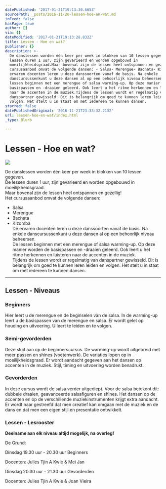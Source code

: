 ```yaml
---
datePublished: '2017-01-21T19:13:30.665Z'
sourcePath: _posts/2016-11-20-lessen-hoe-en-wat.md
inFeed: false
hasPage: true
author: []
via: {}
dateModified: '2017-01-21T19:13:28.832Z'
title: Lessen - Hoe en wat?
publisher: {}
description: >-
  De danslessen worden één keer per week in blokken van 10 lessen gegeven.De
  lessen duren 1 uur, zijn gevarieerd en worden opgebouwd in
  moeilijkheidsgraad.Maar bovenal zijn de lessen heel ontspannen en gezellig!Het
  cursusaanbod omvat de volgende dansen: - Salsa- Merengue- Bachata- KizombaDe
  ervaren docenten leren u deze danssoorten vanaf de basis. Na enkele
  danscursussenkunt u deze dansen al op een behoorlijk niveau beheersen.De
  lessen beginnen met een merengue of salsa warming-up. Op deze manier worden de
  basispassen en -draaien geleerd. Ook leert u het ritme herkennen en luisteren
  naar de accenten in de muziek.Tijdens de lessen wordt er regelmatig van
  danspartner gewisseld. Dit is belangrijk om goed te kunnen leren leiden en
  volgen. Het stelt u in staat om met iedereen te kunnen dansen.
starred: false
datePublishedOriginal: '2016-11-21T23:33:32.213Z'
url: lessen-hoe-en-wat/index.html
_type: Blurb

---
```

# Lessen - Hoe en wat?
![](https://the-grid-user-content.s3-us-west-2.amazonaws.com/9560d780-4734-4b47-b527-ec58839170d6.jpg)

De danslessen worden één keer per week in blokken van 10 lessen gegeven.  
De lessen duren 1 uur, zijn gevarieerd en worden opgebouwd in moeilijkheidsgraad.  
Maar bovenal zijn de lessen heel ontspannen en gezellig!  
Het cursusaanbod omvat de volgende dansen:   
- Salsa  
- Merengue  
- Bachata  
- Kizomba  
De ervaren docenten leren u deze danssoorten vanaf de basis. Na enkele danscursussenkunt u deze dansen al op een behoorlijk niveau beheersen.  
De lessen beginnen met een merengue of salsa warming-up. Op deze manier worden de basispassen en -draaien geleerd. Ook leert u het ritme herkennen en luisteren naar de accenten in de muziek.  
Tijdens de lessen wordt er regelmatig van danspartner gewisseld. Dit is belangrijk om goed te kunnen leren leiden en volgen. Het stelt u in staat om met iedereen te kunnen dansen.

---

## Lessen - Niveaus

### Beginners

Hier leert u de merengue en de beginselen van de salsa. In de warming-up leert u de basispassen van de merengue en salsa. Er wordt gelet op houding en uitvoering. U leert te leiden en te volgen.

### Semi-gevorderden

Deze sluit aan op de beginnerscursus. De warming-up wordt uitgebreid met meer passen en shines (voetenwerk). De variaties lopen op in moeilijkheidsgraad. Er wordt aandacht gegeven aan het dansen op accenten in de muziek. Stijl, timing en uitvoering worden benadrukt.

### Gevorderden

In deze cursus wordt de salsa verder uitgediept. Voor de salsa betekent dit: dubbele draaien, geavanceerde salsafiguren en shines. Het dansen op de accenten en op de verschillende muziekinstrumenten krijgt extra aandacht. Er wordt naar gestreefd dat men creatief kan omgaan met de muziek en de dans en dat men een eigen stijl en presentatie ontwikkelt.

### Lessen - Lesrooster

**Deelname aan elk niveau altijd mogelijk, na overleg!**

De Grund:

Dinsdag 19.30 uur - 20.30 uur Beginners

Docenten: Julles Tjin A Kwie & Mei Jan

Dinsdag 20.30 uur - 21.30 uur Gevorderden

Docenten: Julles Tjin A Kwie & Joan Vieira